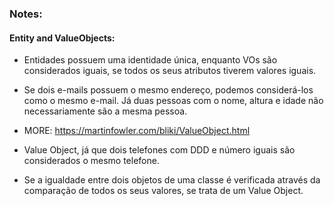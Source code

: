 
### Notes:

#### Entity and ValueObjects:
- Entidades possuem uma identidade única, enquanto VOs são considerados iguais, se todos os seus atributos tiverem valores iguais.
- Se dois e-mails possuem o mesmo endereço, podemos considerá-los como o mesmo e-mail. Já duas pessoas com o nome, altura e idade não necessariamente são a mesma pessoa.
- MORE: https://martinfowler.com/bliki/ValueObject.html

- Value Object, já que dois telefones com DDD e número iguais são considerados o mesmo telefone.
- Se a igualdade entre dois objetos de uma classe é verificada através da comparação de todos os seus valores, se trata de um Value Object.
